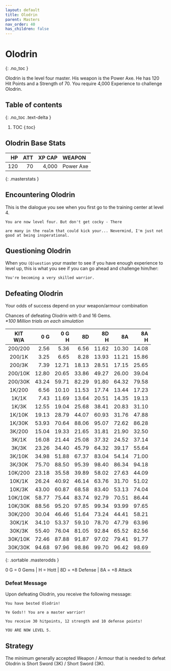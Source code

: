 ```yaml
---
layout: default
title: Olodrin
parent: Masters
nav_order: 40
has_children: false
---
```

# Olodrin
{: .no_toc }

Olodrin is the level four master. His weapon is the Power Axe. He has 120 Hit Points and a Strength of 70. You require 4,000 Experience to challenge Olodrin.

## Table of contents
{: .no_toc .text-delta }

1. TOC
{:toc}

## Olodrin Base Stats

|  HP | ATT | XP CAP | WEAPON    | 
|----:|----:|-------:|:----------|
| 120 |  70 |  4,000 | Power Axe | 
{: .masterstats }
  
## Encountering Olodrin

This is the dialogue you see when you first go to the training center at level 4.
```
You are now level four. But don't get cocky - There

are many in the realm that could kick your... Nevermind, I'm just not good at being insperational.
```

## Questioning Olodrin

When you `(Q)uestion` your master to see if you have enough experience to level up, this is what you see if you can go ahead and challenge him/her:
```
You're becoming a very skilled warrior.
```

## Defeating Olodrin

Your odds of success depend on your weapon/armour combination

Chances of defeating Olodrin with 0 and 16 Gems.<br><span class="oddsinfo">*\*100 Million trials on each simulation*</span>

| KIT<br>W/A | 0 G<br> | 0 G<br>H | 8D<br> | 8D<br>H | 8A<br> | 8A<br>H |
|:----------:|--------:|---------:|-------:|--------:|-------:|--------:|
| 200/200    |    2.56 |     5.36 |   6.56 |   11.62 |  10.30 |   14.08 |
| 200/1K     |    3.25 |     6.65 |   8.28 |   13.93 |  11.21 |   15.86 |
| 200/3K     |    7.39 |    12.71 |  18.13 |   28.51 |  17.15 |   25.65 |
| 200/10K    |   12.80 |    20.65 |  33.86 |   49.27 |  26.00 |   39.04 |
| 200/30K    |   43.24 |    59.71 |  82.29 |   91.80 |  64.32 |   79.58 |
| 1K/200     |    6.56 |    10.10 |  11.53 |   17.74 |  13.44 |   17.23 |
| 1K/1K      |    7.43 |    11.69 |  13.64 |   20.51 |  14.35 |   19.13 |
| 1K/3K      |   12.55 |    19.04 |  25.68 |   38.41 |  20.83 |   31.10 |
| 1K/10K     |   19.13 |    28.79 |  44.07 |   60.93 |  31.76 |   47.88 |
| 1K/30K     |   53.93 |    70.64 |  88.06 |   95.07 |  72.62 |   86.28 |
| 3K/200     |   15.04 |    19.33 |  21.65 |   31.81 |  21.90 |   32.50 |
| 3K/1K      |   16.08 |    21.44 |  25.08 |   37.32 |  24.52 |   37.14 |
| 3K/3K      |   23.26 |    34.40 |  45.79 |   64.32 |  39.17 |   55.64 |
| 3K/10K     |   34.98 |    51.88 |  67.37 |   83.04 |  54.14 |   71.00 |
| 3K/30K     |   75.70 |    88.50 |  95.39 |   98.40 |  86.34 |   94.18 |
| 10K/200    |   23.18 |    35.58 |  39.89 |   58.02 |  27.63 |   44.09 |
| 10K/1K     |   26.24 |    40.92 |  46.14 |   63.76 |  31.70 |   51.02 |
| 10K/3K     |   43.00 |    60.87 |  68.58 |   83.40 |  53.13 |   74.04 |
| 10K/10K    |   58.77 |    75.44 |  83.74 |   92.79 |  70.51 |   86.44 |
| 10K/30K    |   88.56 |    95.20 |  97.85 |   99.34 |  93.99 |   97.65 |
| 30K/200    |   30.04 |    46.46 |  51.64 |   73.24 |  44.41 |   58.21 |
| 30K/1K     |   34.10 |    53.37 |  59.10 |   78.70 |  47.79 |   63.96 |
| 30K/3K     |   55.40 |    76.04 |  81.05 |   92.84 |  65.52 |   82.56 |
| 30K/10K    |   72.46 |    87.88 |  91.87 |   97.02 |  79.41 |   91.77 |
| 30K/30K    |   94.68 |    97.96 |  98.86 |   99.70 |  96.42 |   98.69 |
{: .sortable .masterodds }
  
<span class="masteroddsfooter">0 G = 0 Gems | H = Hott | 8D = +8 Defense | 8A = +8 Attack</span>

### Defeat Message

Upon defeating Olodrin, you receive the following message:
```
You have bested Olodrin!

Ye Gods!! You are a master warrior!

You receive 30 hitpoints, 12 strength and 10 defense points!

YOU ARE NOW LEVEL 5.
```

## Strategy

The minimum generally accepted Weapon / Armour that is needed to defeat Olodrin is Short Sword (3K) / Short Sword (3K).
